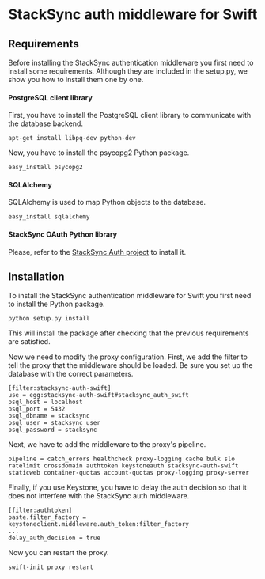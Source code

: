 StackSync auth middleware for Swift
===================================


## Requirements

Before installing the StackSync authentication middleware you first need to install some requirements. Although they are included in the setup.py, we show you how to install them one by one.

#### PostgreSQL client library

First, you have to install the PostgreSQL client library to communicate with the database backend.

    apt-get install libpq-dev python-dev

Now, you have to install the psycopg2 Python package.

    easy_install psycopg2 

#### SQLAlchemy

SQLAlchemy is used to map Python objects to the database.

    easy_install sqlalchemy
    
#### StackSync OAuth Python library

Please, refer to the [StackSync Auth project](http://example.net/) to install it.

## Installation

To install the StackSync authentication middleware for Swift you first need to install the Python package.

    python setup.py install

This will install the package after checking that the previous requirements are satisfied.

Now we need to modify the proxy configuration. First, we add the filter to tell the proxy that the middleware should be loaded. Be sure you set up the database with the correct parameters.

    [filter:stacksync-auth-swift]
    use = egg:stacksync-auth-swift#stacksync_auth_swift
    psql_host = localhost
    psql_port = 5432
    psql_dbname = stacksync
    psql_user = stacksync_user
    psql_password = stacksync

Next, we have to add the middleware to the proxy's pipeline.

    pipeline = catch_errors healthcheck proxy-logging cache bulk slo ratelimit crossdomain authtoken keystoneauth stacksync-auth-swift staticweb container-quotas account-quotas proxy-logging proxy-server

Finally, if you use Keystone, you have to delay the auth decision so that it does not interfere with the StackSync auth middleware.

    [filter:authtoken]
    paste.filter_factory = keystoneclient.middleware.auth_token:filter_factory
    ...
    delay_auth_decision = true

Now you can restart the proxy.

    swift-init proxy restart
    
